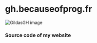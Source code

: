 <div class="center">
  <h1>gh.becauseofprog.fr</h1>
  <img src="https://gh.becauseofprog.fr/src/img/favicon.ico" alt="GildasGH image" />
  <h3>Source code of my website</h3>
</div>
